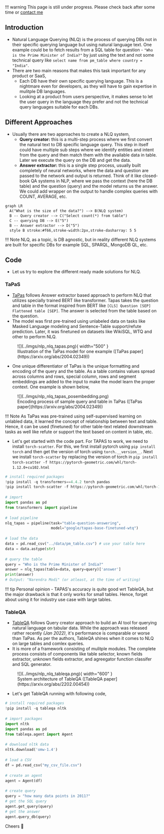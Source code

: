 !!! warning
    This page is still under progress. Please check back after some time or [contact me](mailto:mohitmayank1@gmail.com)

## Introduction

- Natural Language Querying (NLQ) is the process of querying DBs not in their specific querying language but using natural language text. One example could be to fetch results from a SQL table for question - `"Who is the Prime Minister of India?"` by just using the text and not some technical query like `select name from pm_table where country = "India"`.  
- There are two main reasons that makes this task important for any product or SaaS,
  - Each DB have their own specific querying language. This is a nightmare even for developers, as they will have to gain expertise in mulitple DB languages.
  - Looking at a product from users perspective, it makes sense to let the user query in the language they prefer and not the technical query languages suitable for each DBs.

## Different Approaches

- Usually there are two approaches to create a NLQ system, 
  - **Query creator:** this is a multi-step process where we first convert the natural text to DB specific language query. This step in itself could have multiple sub steps where we identify entities and intent from the query and then match them with the available data in table. Later we execute the query on the DB and get the data. 
  - **Answer extractor:** this is a single step process, usually built completely of neural networks, where the data and question are passed to the network and output is returned. Think of it like closed-book QA systems in NLP, where we pass the context (here the DB table) and the question (query) and the model returns us the answer. We could add wrapper on the output to handle complex queries with COUNT, AVERAGE, etc.


``` mermaid
graph LR
  A("What is the size of the data?") --> B(NLQ system)
  B -- Query creator --> C("Select count(*) from table")
  C -- querying DB --> E("5")
  B -- Answer extractor --> D("5")
  style B stroke:#f66,stroke-width:2px,stroke-dasharray: 5 5
```

!!! Note
    NLQ, as a topic, is DB agnostic, but in reality different NLQ systems are built for specific DBs for example SQL, SPARQL, MongoDB QL, etc.


## Code

- Let us try to explore the different ready made solutions for NLQ.

### TaPaS

- [TaPas](https://huggingface.co/google/tapas-base-finetuned-wtq) follows Answer extractor based approach to perform NLQ that utilizes specially trained BERT like transformer. Tapas takes the question and table in the format inspired from BERT like `[CLS] Question [SEP] Flattened table [SEP]`. The answer is selected from the table based on the question.
- The model was first pre-trained using unlabeled data on tasks like Masked Language modeling and Sentence-Table support/refute prediction. Later, it was finetuned on datasets like WikiSQL, WTQ and other to perform NLQ. 

<figure markdown> 
    ![](../imgs/nlp_nlq_tapas.png){ width="500" }
    <figcaption>Illustration of the TaPas model for one example ([TaPas paper](https://arxiv.org/abs/2004.02349))</figcaption>
</figure>

- One unique differentiator of TaPas is the unique formatting and encoding of the query and the table. As a table contains values spread across columns and rows, special column, rows and segment embeddings are added to the input to make the model learn the proper context. One example is shown below, 
  
<figure markdown> 
    ![](../imgs/nlp_nlq_tapas_posembedding.png)
    <figcaption>Encoding process of sample query and table in TaPas ([TaPas paper](https://arxiv.org/abs/2004.02349))</figcaption>
</figure>

!!! Note
    As TaPas was pre-trained using self-supervised learning on unlabled data, it learned the concept of relationship between text and table. Hence, it can be used (finetuned) for other table-text related downstream tasks as well like refute or support the text based on content in table, etc.


- Let's get started with the code part. For TAPAS to work, we need to install `torch-scatter`. For this, we first install pytorch using `pip install torch` and then get the version of torch using `torch.__version__`. Next we install `torch-scatter` by replacing the version of torch in  `pip install torch-scatter -f https://pytorch-geometric.com/whl/torch-1.12.0+cu102.html`

``` python linenums="1"
# install required packages
!pip install -q transformers==4.4.2 torch pandas
!pip install torch-scatter -f https://pytorch-geometric.com/whl/torch-1.12.0+cu102.html

# import
import pandas as pd
from transformers import pipeline

# load pipeline
nlq_tapas = pipeline(task="table-question-answering", 
                     model="google/tapas-base-finetuned-wtq")

# load the data
data = pd.read_csv("../data/pm_table.csv") # use your table here
data = data.astype(str)

# query the table
query = "Who is the Prime Minister of India?"
answer = nlq_tapas(table=data, query=query)['answer']
print(answer)
# Output: "Narendra Modi" (or atleast, at the time of writing)
```

!!! tip
    Personal opinion - TAPAS's accuracy is quite good wrt TableQA, but the major drawback is that it only works for small tables. Hence, forget about using it for industry use case with large tables.

### TableQA

- [TableQA](https://github.com/abhijithneilabraham/tableQA) follows Query creator approach to build an AI tool for querying natural language on tabular data. While the approach was released rather recently *(Jan 2022)*, it's performance is comparable or worse than TaPas. As per the authors, TableQA shines when it comes to NLQ on large tables and comlex queries.
- It is more of a framework consisting of mulitple modules. The complete process consists of components like table selector, known fields extractor, unknown fields extractor, and agreegator function classifer and SQL generator.


<figure markdown> 
    ![](../imgs/nlp_nlq_tableqa.png){ width="600" }
    <figcaption>System architecture of TableQA ([TableQA paper](https://arxiv.org/abs/2202.00454))</figcaption>
</figure>

- Let's get TableQA running with following code, 

``` python linenums="1"
# install required packages
!pip install -q tableqa nltk

# import packages
import nltk
import pandas as pd
from tableqa.agent import Agent

# download nltk data
nltk.download('omw-1.4')

# load a CSV
df = pd.read_csv("my_csv_file.csv")

# create an agent
agent = Agent(df)

# create query
query = "how many data points in 2011?"
# get the SQL query
agent.get_query(query)
# get the answer
agent.query_db(query)
```

Cheers :wave: